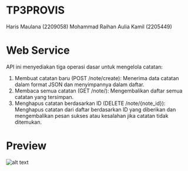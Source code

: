 # TP3PROVIS
Haris Maulana (2209058)
Mohammad Raihan Aulia Kamil (2205449)

# Web Service
API ini menyediakan tiga operasi dasar untuk mengelola catatan:  
1) Membuat catatan baru (POST /note/create): Menerima data catatan dalam format JSON dan menyimpannya dalam daftar.  
2) Membaca semua catatan (GET /note/): Mengembalikan daftar semua catatan yang tersimpan.  
3) Menghapus catatan berdasarkan ID (DELETE /note/{note_id}): Menghapus catatan dari daftar berdasarkan ID yang diberikan dan mengembalikan pesan sukses atau kesalahan jika catatan tidak ditemukan.

# Preview
![alt text]()

